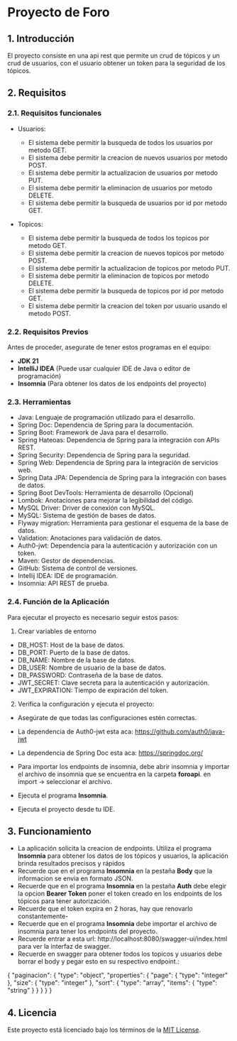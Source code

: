 # **Proyecto de Foro**

## 1. **Introducción**

El proyecto consiste en una api rest que permite un crud de tópicos y un crud de usuarios, con el usuario obtener un token para la seguridad de los tópicos.

## 2. **Requisitos**

### 2.1. **Requisitos funcionales**
* Usuarios:

  * El sistema debe permitir la busqueda de todos los usuarios por metodo GET.
  * El sistema debe permitir la creacion de nuevos usuarios por metodo POST.
  * El sistema debe permitir la actualizacion de usuarios por metodo PUT.
  * El sistema debe permitir la eliminacion de usuarios por metodo DELETE.
  * El sistema debe permitir la busqueda de usuarios por id por metodo GET.

* Topicos:

  * El sistema debe permitir la busqueda de todos los topicos por metodo GET.
  * El sistema debe permitir la creacion de nuevos topicos por metodo POST.
  * El sistema debe permitir la actualizacion de topicos por metodo PUT.
  * El sistema debe permitir la eliminacion de topicos por metodo DELETE.
  * El sistema debe permitir la busqueda de topicos por id por metodo GET.
  * El sistema debe permitir la creacion del token por usuario usando el metodo POST.

### 2.2. **Requisitos Previos**

Antes de proceder, asegurate de tener estos programas en el equipo:

* **JDK 21**
* **IntelliJ IDEA** (Puede usar cualquier IDE de Java o editor de programación)
* **Insomnia** (Para obtener los datos de los endpoints del proyecto)

### 2.3. **Herramientas**

* Java: Lenguaje de programación utilizado para el desarrollo.
* Spring Doc: Dependencia de Spring para la documentación.
* Spring Boot: Framework de Java para el desarrollo.
* Spring Hateoas: Dependencia de Spring para la integración con APIs REST.
* Spring Security: Dependencia de Spring para la seguridad.
* Spring Web: Dependencia de Spring para la integración de servicios web.
* Spring Data JPA: Dependencia de Spring para la integración con bases de datos.
* Spring Boot DevTools: Herramienta de desarrollo (Opcional)
* Lombok: Anotaciones para mejorar la legibilidad del código.
* MySQL Driver: Driver de conexión con MySQL.
* MySQL: Sistema de gestión de bases de datos.
* Flyway migration: Herramienta para gestionar el esquema de la base de datos.
* Validation: Anotaciones para validación de datos.
* Auth0-jwt: Dependencia para la autenticación y autorización con un token.
* Maven: Gestor de dependencias.
* GitHub: Sistema de control de versiones.
* Intellij IDEA: IDE de programación.
* Insomnia: API REST de prueba.

### 2.4. **Función de la Aplicación**

Para ejecutar el proyecto es necesario seguir estos pasos:

1. Crear variables de entorno

* DB_HOST: Host de la base de datos.
* DB_PORT: Puerto de la base de datos.
* DB_NAME: Nombre de la base de datos.
* DB_USER: Nombre de usuario de la base de datos.
* DB_PASSWORD: Contraseña de la base de datos.
* JWT_SECRET: Clave secreta para la autenticación y autorización.
* JWT_EXPIRATION: Tiempo de expiración del token.

2. Verifica la configuración y ejecuta el proyecto:

* Asegúrate de que todas las configuraciones estén correctas.

* La dependencia de Auth0-jwt esta aca: https://github.com/auth0/java-jwt
* La dependencia de Spring Doc esta aca: https://springdoc.org/

* Para importar los endpoints de insomnia, debe abrir insomnia y importar el archivo de insomnia que se encuentra en la carpeta **foroapi**.
  en import -> seleccionar el archivo.

* Ejecuta el programa **Insomnia**.
* Ejecuta el proyecto desde tu IDE.

## 3. **Funcionamiento**

* La aplicación solicita la creacion de endpoints. Utiliza el programa **Insomnia** para obtener los datos de los tópicos y usuarios, la aplicación brinda resultados precisos y rápidos
* Recuerde que en el programa **Insomnia** en la pestaña **Body** que la informacion se envia en formato JSON.
* Recuerde que en el programa **Insomnia** en la pestaña **Auth** debe elegir la opcion **Bearer Token** poner el token
  creado en los endpoints de los tópicos para tener autorización.
* Recuerde que el token expira en 2 horas, hay que renovarlo constantemente-
* Recuerde que en el programa **Insomnia** debe importar el archivo de insomnia para tener los endpoints del proyecto.
* Recuerde entrar a esta url: http://localhost:8080/swagger-ui/index.html para ver la interfaz de swagger.
* Recuerde en swagger para obtener todos los topicos y usuarios debe borrar el body y pegar esto en su respectivo endpoint.:

{
"paginacion": {
"type": "object",
"properties": {
"page": {
"type": "integer"
},
"size": {
"type": "integer"
},
"sort": {
"type": "array",
"items": {
"type": "string"
}
}
}
}
}

## 4. **Licencia**

Este proyecto está licenciado bajo los términos de la [MIT License](LICENSE).
